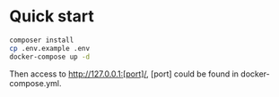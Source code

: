 <!--
 * @Author: Louis Yu louis.yu@flashwire.com
 * @Date: 2022-09-07 10:46:41
 * @LastEditTime: 2022-09-07 15:32:28
-->
# Quick start

```bash
composer install
cp .env.example .env
docker-compose up -d
```

Then access to http://127.0.0.1:[port]/, [port] could be found in docker-compose.yml.